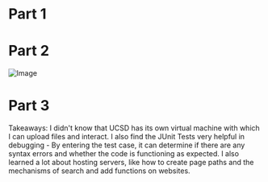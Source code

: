 # Part 1
# Part 2
![Image](https://rxwy.github.io/cse15l-lab-reports/labreport1/img/cd.png)
# Part 3
 Takeaways: I didn't know that UCSD has its own virtual machine with which I can upload files and interact. I also find the JUnit Tests very helpful in debugging - By entering the test case,  it can determine if there are any syntax errors and whether the code is functioning as expected. I also learned a lot about hosting servers, like how to create page paths and the mechanisms of search and add functions on websites.
